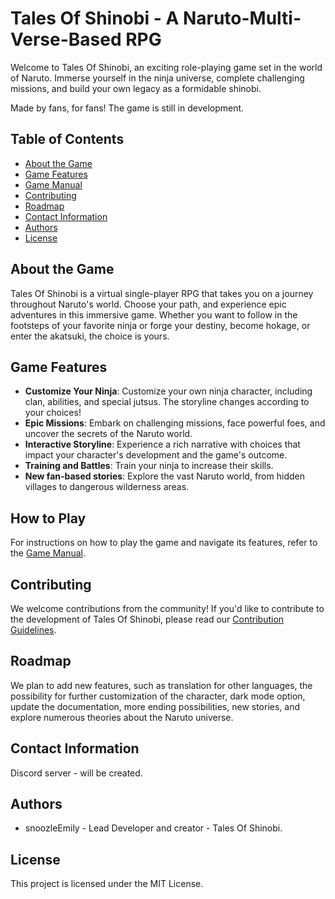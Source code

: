 # Tales Of Shinobi - A Naruto-Multi-Verse-Based RPG 

Welcome to Tales Of Shinobi, an exciting role-playing game set in the world of Naruto. Immerse yourself in the ninja universe, complete challenging missions, and build your own legacy as a formidable shinobi.

Made by fans, for fans!
The game is still in development.

## Table of Contents
- [About the Game](#about-the-game)
- [Game Features](#game-features)
- [Game Manual](#how-to-play)
- [Contributing](#contributing)
- [Roadmap](#roadmap)
- [Contact Information](#contact-information)
- [Authors](#authors)
- [License](#license)

## About the Game
Tales Of Shinobi is a virtual single-player RPG that takes you on a journey throughout Naruto's world. Choose your path, and experience epic adventures in this immersive game. Whether you want to follow in the footsteps of your favorite ninja or forge your destiny, become hokage, or enter the akatsuki, the choice is yours.

## Game Features
- **Customize Your Ninja**: Customize your own ninja character, including clan, abilities, and special jutsus. The storyline changes according to your choices!
- **Epic Missions**: Embark on challenging missions, face powerful foes, and uncover the secrets of the Naruto world.
- **Interactive Storyline**: Experience a rich narrative with choices that impact your character's development and the game's outcome.
- **Training and Battles**: Train your ninja to increase their skills.
- **New fan-based stories**: Explore the vast Naruto world, from hidden villages to dangerous wilderness areas.

## How to Play
For instructions on how to play the game and navigate its features, refer to the [Game Manual](docs/manual.md).

## Contributing
We welcome contributions from the community! If you'd like to contribute to the development of Tales Of Shinobi, please read our [Contribution Guidelines](docs/contributing.md).

## Roadmap
We plan to add new features, such as translation for other languages, the possibility for further customization of the character, dark mode option, update the documentation, more ending possibilities, new stories, and explore numerous theories about the Naruto universe.

## Contact Information
Discord server - will be created.

## Authors
- snoozleEmily - Lead Developer and creator - Tales Of Shinobi.

## License
This project is licensed under the MIT License.